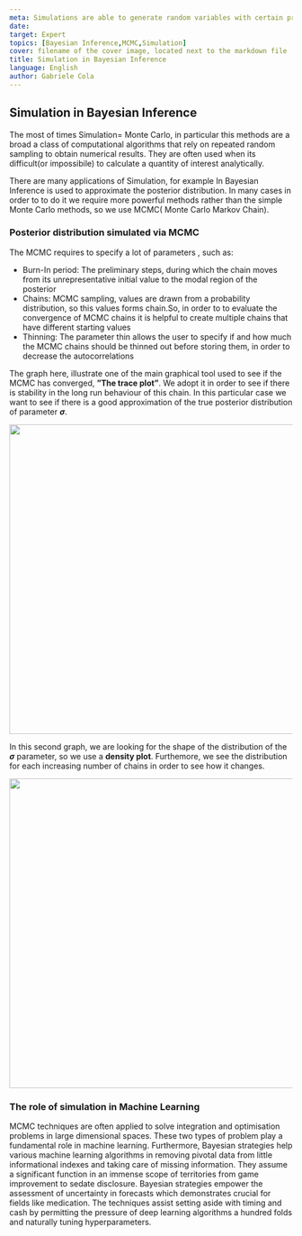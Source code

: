 ```yaml
---
meta: Simulations are able to generate random variables with certain properties and hence being able to mimic real random phenomena.
date: 
target: Expert 
topics: [Bayesian Inference,MCMC,Simulation] 
cover: filename of the cover image, located next to the markdown file 
title: Simulation in Bayesian Inference
language: English 
author: Gabriele Cola
---
```


## Simulation in Bayesian Inference

The most of times Simulation= Monte Carlo, in particular this methods are a broad a class of computational algorithms that rely on repeated random sampling to obtain numerical results. They are often used when its difficult(or impossibile) to calculate a quantity of interest analytically. 

There are many applications of Simulation, for example In Bayesian Inference is used to approximate the posterior distribution. In many cases in order to to do it we require more powerful methods rather than the simple Monte Carlo methods, so we use MCMC( Monte Carlo Markov Chain).

### Posterior distribution simulated via MCMC
The MCMC requires to specify a lot of parameters , such as:
* Burn-In period: The preliminary steps, during which the chain moves from its unrepresentative initial value to the modal region of the posterior
*	Chains: MCMC sampling, values are drawn from a probability distribution, so this values forms chain.So, in order to  to evaluate the convergence of MCMC chains it is helpful to create multiple chains that have different starting values
*	Thinning: The parameter thin allows the user to specify if and how much the MCMC chains should be thinned out before storing them, in order to decrease the autocorrelations

The graph here, illustrate one of the main graphical tool used to see if the MCMC has converged, **”The trace plot”**. We adopt it in order to see if there is stability in the long run behaviour of this chain. In this particular case we want to see if there is a good approximation of the true posterior distribution of parameter **$\sigma$**.

<p align="center">
  <img src="https://user-images.githubusercontent.com/103529789/196060497-b689b975-eb99-4430-bf09-8f87641c86eb.png" width="550"/>
</p>

In this second graph, we are looking for the shape of the distribution of the **$\sigma$** parameter, so we use a **density plot**. Furthemore, we see the distribution for each increasing number of chains in order to see how it changes.

<p align="center">
  <img src="https://user-images.githubusercontent.com/103529789/196060679-2191a8c5-2967-49d4-8078-fc60935ab1a6.png" width="550"/>
</p>

### The role of simulation in Machine Learning
MCMC techniques are often applied to solve integration and optimisation problems in large dimensional spaces. These two types of problem play a fundamental role in machine learning.
Furthermore, Bayesian strategies help various machine learning algorithms in removing pivotal data from little informational indexes and taking care of missing information. They assume a significant function in an immense scope of territories from game improvement to sedate disclosure. 
Bayesian strategies empower the assessment of uncertainty in forecasts which demonstrates crucial for fields like medication. The techniques assist setting aside with timing and cash by permitting the pressure of deep learning algorithms a hundred folds and naturally tuning hyperparameters.



